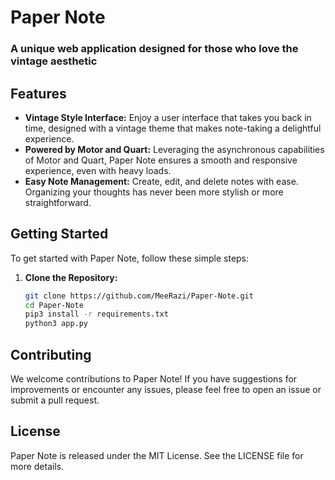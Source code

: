 # Paper Note

### A unique web application designed for those who love the vintage aesthetic 

## Features

- **Vintage Style Interface:** Enjoy a user interface that takes you back in time, designed with a vintage theme that makes note-taking a delightful experience.
- **Powered by Motor and Quart:** Leveraging the asynchronous capabilities of Motor and Quart, Paper Note ensures a smooth and responsive experience, even with heavy loads.
- **Easy Note Management:** Create, edit, and delete notes with ease. Organizing your thoughts has never been more stylish or more straightforward.

## Getting Started

To get started with Paper Note, follow these simple steps:

1. **Clone the Repository:**
   ```bash
   git clone https://github.com/MeeRazi/Paper-Note.git
   cd Paper-Note
   pip3 install -r requirements.txt
   python3 app.py
   ```  
## Contributing

We welcome contributions to Paper Note! If you have suggestions for improvements or encounter any issues, please feel free to open an issue or submit a pull request.

## License

Paper Note is released under the MIT License. See the LICENSE file for more details.
